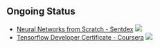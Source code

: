 ## Ongoing Status

- [Neural Networks from Scratch - Sentdex](./Resources/1_Moocs/Neural_Networks_from_Scratch_sentdex.md)     ![](https://geps.dev/progress/10)
- [Tensorflow Developer Certificate - Coursera](./Resources/1_Moocs/Tensorflow_Developer_Certificate_Specialization.md)     ![](https://geps.dev/progress/30)
